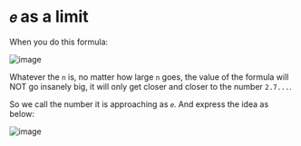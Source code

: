 # `𝑒` as a limit

When you do this formula:

![image](https://user-images.githubusercontent.com/14041622/37762724-2076bbca-2df8-11e8-87b1-358a7fbca68e.png)


Whatever the `n` is, no matter how large `n` goes, 
the value of the formula will NOT go insanely big, it will only get closer and closer to the number `2.7...`.

So we call the number it is approaching as `𝑒`. And express the idea as below:

![image](https://user-images.githubusercontent.com/14041622/37762842-6851ece4-2df8-11e8-9d57-9375a073943c.png)
